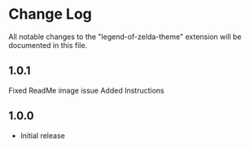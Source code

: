 # Change Log

All notable changes to the "legend-of-zelda-theme" extension will be documented in this file.

## 1.0.1
Fixed ReadMe image issue 
Added Instructions

## 1.0.0

- Initial release

